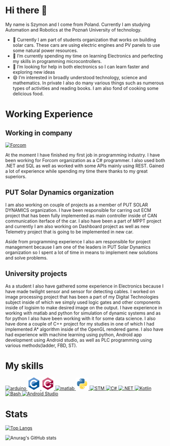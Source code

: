 


# Hi there 👋

My name is Szymon and I come from Poland. Currently I am studying Automation and Robotics at the Poznań University of technology.

- 🔭 Currently I am part of students organization that works on building solar cars. These cars are using electric engines and PV panels to use some natural power resources.
- 🌱 I’m currently spending my time on learning Electronics and perfecting my skills in programming microcontrollers.
- 🤔 I’m looking for help in both electronics so I can learn faster and exploring new ideas
- 😄 I’m interested in broadly understood technology, science and mathematics. In private I also do many various things such as numerous types of activities and reading books. I am also fond of cooking some delicious food.

# Working Experience 

## Working in company
<p align="left"> <a href="https://www.forcom.com.pl/pl/home/" target="_blank"> <img src="https://logos.gpcdn.pl/loga-firm/18797771/03000000-bb2f-3863-31e8-08d8e893f742_280x280.png" alt="Forcom" width="50" height="50"/> </a> </p>
At the moment I have finished my first job in programming industry. I have been working for Forcom organization as a C# programmer. I also used both .NET and SQL as well as worked with some APIs mainly using REST. Gained a lot of experience while spending my time there thanks to my great superiors.

## PUT Solar Dynamics organization
I am also working on couple of projects as a member of PUT SOLAR DYNAMICS organization. I have been responsible for carring out ECM project that has been fully implemented as main controller inside of CAN communication iterface of the car. I also have been a part of MPPT project and currently I am also working on Dashboard project as well as new Telemetry project that is going to be implemented in new car.

Aside from programming experience I also am responsible for project management because I am one of the leaders in PUT Solar Dynamics organization so I spent a lot of time in means to implement new solutions and solve problems. 

## University projects
As a student I also have gathered some experience in Electronics because I have made twilight sensor and sensor for detecting cables. I worked on image processing project that has been a part of my Digital Technologies subject inside of which we simply used logic gates and other components inside of logisim to make desired image on the output. I have experience in working with matlab and python for simulation of dynamic systems and as for python I also have been working with it for some data science. I also have done a couple of C++ project for my studies in one of which I had implemented A* algorithm inside of the OpenGL rendered game. I also have had experience with machine learning using python, Android app development using Android studio, as well as PLC programming using various methods(ladder, FBD, ST). 

# My skills

<p align="left"> <a href="https://www.arduino.cc/" target="_blank"> <img src="https://cdn.worldvectorlogo.com/logos/arduino-1.svg" alt="arduino" width="40" height="40"/> </a> <a href="https://www.cprogramming.com/" target="_blank"> <img src="https://raw.githubusercontent.com/devicons/devicon/master/icons/c/c-original.svg" alt="c" width="40" height="40"/> </a> <a href="https://www.w3schools.com/cpp/" target="_blank"> <img src="https://raw.githubusercontent.com/devicons/devicon/master/icons/cplusplus/cplusplus-original.svg" alt="cplusplus" width="40" height="40"/> </a> <a href="https://www.mathworks.com/" target="_blank"> <img src="https://upload.wikimedia.org/wikipedia/commons/2/21/Matlab_Logo.png" alt="matlab" width="40" height="40"/> </a> <a href="https://www.python.org" target="_blank"> <img src="https://raw.githubusercontent.com/devicons/devicon/master/icons/python/python-original.svg" alt="python" width="40" height="40"/> </a> <a href="https://www.raspberrypi.org" target="_blank"> </a> <a href="https://www.st.com/en/evaluation-tools/stm32-nucleo-boards.html" target="_blank"> <img src="https://upload.wikimedia.org/wikipedia/commons/d/dd/STMicroelectronics.png" alt="STM" width="40" height="40"/> </a> <a href="https://docs.microsoft.com/pl-pl/dotnet/csharp/" target="_blank"> <img src="https://upload.wikimedia.org/wikipedia/commons/thumb/0/0d/C_Sharp_wordmark.svg/240px-C_Sharp_wordmark.svg.png" alt="C#" width="40" height="40"/> </a> <a href="https://dotnet.microsoft.com/" target="_blank"> <img src="https://upload.wikimedia.org/wikipedia/commons/thumb/0/0e/Microsoft_.NET_logo.png/150px-Microsoft_.NET_logo.png" alt=".NET" width="40" height="40"/> </a> <a href="https://dotnet.microsoft.com/" target="_blank"> <img src="https://upload.wikimedia.org/wikipedia/commons/thumb/0/06/Kotlin_Icon.svg/768px-Kotlin_Icon.svg.png?20171012085709" alt="Kotlin" width="40" height="40"/> </a> 
<a href="https://dotnet.microsoft.com/" target="_blank"> <img src="https://upload.wikimedia.org/wikipedia/commons/thumb/4/4b/Bash_Logo_Colored.svg/1200px-Bash_Logo_Colored.svg.png" alt="Bash" width="40" height="40"/> </a>
<a href="https://dotnet.microsoft.com/" target="_blank"> <img src="https://static.wikia.nocookie.net/logopedia/images/d/db/Android_Studio_Icon_2021.svg/revision/latest/scale-to-width-down/200?cb=20210305211354" alt="Android Studio" width="40" height="40"/> </a>
</p>



# Stats

[![Top Langs](https://github-readme-stats.vercel.app/api/top-langs/?username=SzymKwiatkowski&theme=radical)](https://github.com/anuraghazra/github-readme-stats)

![Anurag's GitHub stats](https://github-readme-stats.vercel.app/api?username=SzymKwiatkowski&show_icons=true&theme=radical&hide=contribs)




